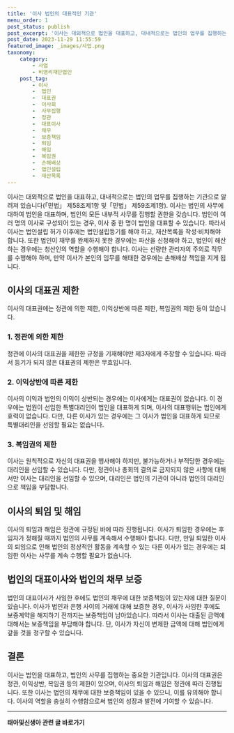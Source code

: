 ```yaml
---
title: '이사 법인의 대표적인 기관'
menu_order: 1
post_status: publish
post_excerpt: '이사는 대외적으로 법인을 대표하고, 대내적으로는 법인의 업무를 집행하는 기관으로 알려져 있습니다  민법  제58조제1항 및 민법  제59조제1항 . 이사는 법인의 사무에 대하여 법인을 대표하며, 법인의 모든 내부적 사무를 집행할 권한을 갖습니다. 법인이 여러 명의 이사로 구성되어 있는 경우, 이사 중 한 명이 법인을 대표할 수 있습니다. 따라서 이사는 법인설립 허가 이후에는 법인설립등기를 해야 하고, 재산목록을 작성 비치해야 합니다. 또한 법인이 채무를 완제하지 못한 경우에는 파산을 신청해야 하고, 법인이 해산하는 경우에는 청산인의 역할을 수행해야 합니다. 이사는 선량한 관리자의 주의로 직무를 수행해야 하며, 만약 이사가 본인의 임무를 해태한 경우에는 손해배상 책임을 지게 됩니다.'
post_date: 2023-11-29 11:55:59
featured_image: _images/사업.png
taxonomy:
    category:
        - 사업
        - 비영리재단법인
    post_tag:
        - 이사
        -  법인
        -  대표권
        -  이사회
        -  사무집행
        -  정관
        -  대표이사
        -  채무
        -  보증책임
        -  퇴임
        -  해임
        -  복임권
        -  손해배상
        -  법인설립
        -  재산목록
---
```



이사는 대외적으로 법인을 대표하고, 대내적으로는 법인의 업무를 집행하는 기관으로 알려져 있습니다(「민법」 제58조제1항 및「민법」 제59조제1항). 이사는 법인의 사무에 대하여 법인을 대표하며, 법인의 모든 내부적 사무를 집행할 권한을 갖습니다. 법인이 여러 명의 이사로 구성되어 있는 경우, 이사 중 한 명이 법인을 대표할 수 있습니다. 따라서 이사는 법인설립 허가 이후에는 법인설립등기를 해야 하고, 재산목록을 작성·비치해야 합니다. 또한 법인이 채무를 완제하지 못한 경우에는 파산을 신청해야 하고, 법인이 해산하는 경우에는 청산인의 역할을 수행해야 합니다. 이사는 선량한 관리자의 주의로 직무를 수행해야 하며, 만약 이사가 본인의 임무를 해태한 경우에는 손해배상 책임을 지게 됩니다.

## 이사의 대표권 제한
이사의 대표권에는 정관에 의한 제한, 이익상반에 따른 제한, 복임권의 제한 등이 있습니다.

### 1. 정관에 의한 제한
정관에 이사의 대표권을 제한한 규정을 기재해야만 제3자에게 주장할 수 있습니다. 따라서 등기가 되지 않은 대표권의 제한은 무효입니다.

### 2. 이익상반에 따른 제한
이사의 이익과 법인의 이익이 상반되는 경우에는 이사에게는 대표권이 없습니다. 이 경우에는 법원이 선임한 특별대리인이 법인을 대표하게 되며, 이사의 대표행위는 법인에게 효력이 없습니다. 다만, 다른 이사가 있는 경우에는 그 이사가 법인을 대표하게 되므로 특별대리인을 선임할 필요는 없습니다.

### 3. 복임권의 제한
이사는 원칙적으로 자신의 대표권을 행사해야 하지만, 불가능하거나 부적당한 경우에는 대리인을 선임할 수 있습니다. 다만, 정관이나 총회의 결의로 금지되지 않은 사항에 대해서만 이사는 대리인을 선임할 수 있으며, 대리인은 법인의 기관이 아니라 법인의 대리인으로 책임을 부담합니다.

## 이사의 퇴임 및 해임
이사의 퇴임과 해임은 정관에 규정된 바에 따라 진행됩니다. 이사가 퇴임한 경우에는 후임자가 정해질 때까지 법인의 사무를 계속해서 수행해야 합니다. 다만, 만일 퇴임한 이사의 퇴임으로 인해 법인의 정상적인 활동을 계속할 수 있는 다른 이사가 있는 경우에는 퇴임한 이사는 사무를 계속 수행할 필요가 없습니다.

## 법인의 대표이사와 법인의 채무 보증
법인의 대표이사가 사임한 후에도 법인의 채무에 대한 보증책임이 있는지에 대한 질문이 있습니다. 이사가 법인과 은행 사이의 거래에 대해 보증한 경우, 이사가 사임한 후에도 보증계약을 해지하기 전까지는 보증책임이 남아있습니다. 따라서 이사는 대출된 금액에 대해서는 보증책임을 부담해야 합니다. 단, 이사가 자신이 변제한 금액에 대해 법인에게 갚을 것을 청구할 수 있습니다.

## 결론

이사는 법인을 대표하고, 법인의 사무를 집행하는 중요한 기관입니다. 이사의 대표권은 정관, 이익상반, 복임권 등의 제한이 있으며, 이사의 퇴임과 해임은 정관에 따라 진행됩니다. 또한 이사는 법인의 채무에 대한 보증책임이 있을 수 있으니, 이를 유의해야 합니다. 이사의 역할을 충실히 수행함으로써 법인의 성장과 발전에 기여할 수 있습니다.
<!-- wp:separator -->
<hr class="wp-block-separator has-alpha-channel-opacity"/>
<!-- /wp:separator -->

<!-- wp:group {"backgroundColor":"base","layout":{"type":"constrained"}} -->
<div class="wp-block-group has-base-background-color has-background"><!-- wp:paragraph {"align":"center","fontSize":"medium"} -->
<p class="has-text-align-center has-large-font-size"><strong>태아및신생아 관련 글 바로가기</strong></p>
<!-- /wp:paragraph -->


<!-- wp:latest-posts
{"categories":[{"id":1496,"count":19,"description":"","link":"https://uknowlaw.com/category/%ed%83%9c%ec%95%84%eb%b0%8f%ec%8b%a0%ec%83%9d%ec%95%84/","name":"태아및신생아","slug":"태아및신생아","taxonomy":"category","parent":0,"meta":[],"_links":{"self":[{"href":"https://uknowlaw.com/wp-json/wp/v2/categories/1496"}],"collection":[{"href":"https://uknowlaw.com/wp-json/wp/v2/categories"}],"about":[{"href":"https://uknowlaw.com/wp-json/wp/v2/taxonomies/category"}],"wp:post_type":[{"href":"https://uknowlaw.com/wp-json/wp/v2/posts?categories=1496"}],"curies":[{"name":"wp","href":"https://api.w.org/{rel}","templated":true}]}}],"postsToShow":100,"excerptLength":28,"postLayout":"grid","columns":2,"featuredImageAlign":"left","featuredImageSizeSlug":"large","fontSize":"small"} /--></div>
<!-- /wp:group -->